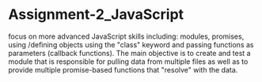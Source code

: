 # Assignment-2_JavaScript
focus on more advanced JavaScript skills including: modules, 
promises, using /defining objects using the "class" keyword and passing functions as parameters (callback functions).
The main objective is to create and test a module that is responsible for pulling data from multiple files as well
as to provide multiple promise-based functions that "resolve" with the data.
